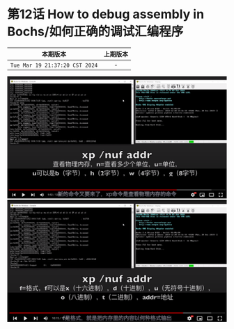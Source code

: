 # 第12话 How to debug assembly in Bochs/如何正确的调试汇编程序

|本期版本|上期版本
|:---:|:---:|
`Tue Mar 19 21:37:20 CST 2024` | -

<img src="./01.png" />

<img src="./02.png" />